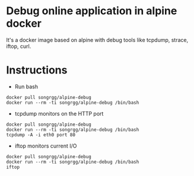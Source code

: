 # Debug online application in alpine docker 

It's a docker image based on alpine with debug tools like tcpdump, strace, iftop, curl.

# Instructions

- Run bash

```
docker pull songrgg/alpine-debug
docker run --rm -ti songrgg/alpine-debug /bin/bash
```

- tcpdump monitors on the HTTP port

```
docker pull songrgg/alpine-debug
docker run --rm -ti songrgg/alpine-debug /bin/bash
tcpdump -A -i eth0 port 80
```

- iftop monitors current I/O

```
docker pull songrgg/alpine-debug
docker run --rm -ti songrgg/alpine-debug /bin/bash
iftop
```
